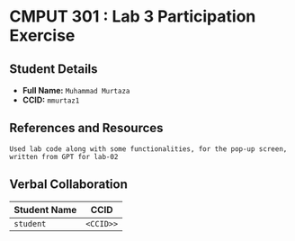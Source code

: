 # CMPUT 301 : Lab 3 Participation Exercise

## Student Details

- **Full Name:** `Muhammad Murtaza`
- **CCID:** `mmurtaz1`

## References and Resources

`Used lab code along with some functionalities, for the pop-up screen, written from GPT for lab-02`

## Verbal Collaboration

| Student Name | CCID      |
| ------------ | --------- |
| `student`    | `<CCID>>` |

